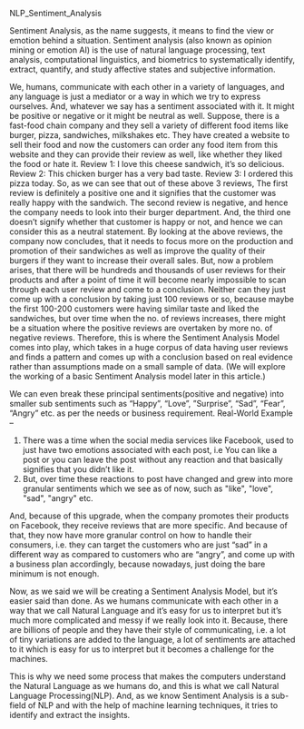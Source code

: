 NLP_Sentiment_Analysis

Sentiment Analysis, as the name suggests, it means to find the view or emotion behind a situation.
Sentiment analysis (also known as opinion mining or emotion AI) is the use of natural language processing, text analysis, computational linguistics, and biometrics to systematically identify, extract, quantify, and study affective states and subjective information. <Wikipedia Reference>

We, humans, communicate with each other in a variety of languages, and any language is just a mediator or a way in which we try to express ourselves. And, whatever we say has a sentiment associated with it. It might be positive or negative or it might be neutral as well.
Suppose, there is a fast-food chain company and they sell a variety of different food items like burger, pizza, sandwiches, milkshakes etc. They have created a website to sell their food and now the customers can order any food item from this website and they can provide their review as well, like whether they liked the food or hate it. 
Review 1: I love this cheese sandwich, it’s so delicious.
Review 2: This chicken burger has a very bad taste.
Review 3: I ordered this pizza today.
So, as we can see that out of these above 3 reviews, 
The first review is definitely a positive one and it signifies that the customer was really happy with the sandwich.
The second review is negative, and hence the company needs to look into their burger department.
And, the third one doesn’t signify whether that customer is happy or not, and hence we can consider this as a neutral statement.
By looking at the above reviews, the company now concludes, that it needs to focus more on the production and promotion of their sandwiches as well as improve the quality of their burgers if they want to increase their overall sales.
But, now a problem arises, that there will be hundreds and thousands of user reviews for their products and after a point of time it will become nearly impossible to scan through each user review and come to a conclusion. 
Neither can they just come up with a conclusion by taking just 100 reviews or so, because maybe the first 100-200 customers were having similar taste and liked the sandwiches, but over time when the no. of reviews increases, there might be a situation where the positive reviews are overtaken by more no. of negative reviews.
Therefore, this is where the Sentiment Analysis Model comes into play, which takes in a huge corpus of data having user reviews and finds a pattern and comes up with a conclusion based on real evidence rather than assumptions made on a small sample of data. 
(We will explore the working of a basic Sentiment Analysis model later in this article.)

We can even break these principal sentiments(positive and negative) into smaller sub sentiments such as “Happy”, “Love”, ”Surprise”, “Sad”, “Fear”, “Angry” etc. as per the needs or business requirement.
Real-World Example – 
1.	There was a time when the social media services like Facebook, used to just have two emotions associated with each post, i.e You can like a post or you can leave the post without any reaction and that basically signifies that you didn’t like it.
2.	But, over time these reactions to post have changed and grew into more granular sentiments which we see as of now, such as "like", "love", "sad", "angry" etc.
 
 
 
And, because of this upgrade, when the company promotes their products on Facebook, they receive reviews that are more specific.
And because of that, they now have more granular control on how to handle their consumers, i.e. they can target the customers who are just “sad” in a different way as compared to customers who are “angry”, and come up with a business plan accordingly, because nowadays, just doing the bare minimum is not enough. 



Now, as we said we will be creating a Sentiment Analysis Model, but it’s easier said than done.
As we humans communicate with each other in a way that we call Natural Language and it’s easy for us to interpret but it’s much more complicated and messy if we really look into it.
Because, there are billions of people and they have their style of communicating, i.e. a lot of tiny variations are added to the language, a lot of sentiments are attached to it which is easy for us to interpret but it becomes a challenge for the machines.
 
This is why we need some process that makes the computers understand the Natural Language as we humans do, and this is what we call Natural Language Processing(NLP). And, as we know Sentiment Analysis is a sub-field of NLP and with the help of machine learning techniques, it tries to identify and extract the insights.

